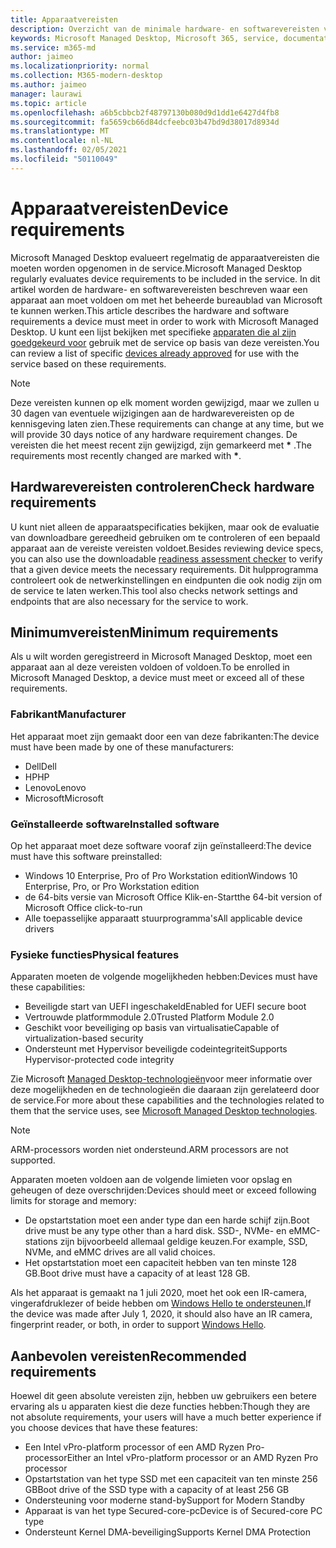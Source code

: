 ```yaml
---
title: Apparaatvereisten
description: Overzicht van de minimale hardware- en softwarevereisten voor apparaten om met het beheerde bureaublad van Microsoft te werken
keywords: Microsoft Managed Desktop, Microsoft 365, service, documentatie
ms.service: m365-md
author: jaimeo
ms.localizationpriority: normal
ms.collection: M365-modern-desktop
ms.author: jaimeo
manager: laurawi
ms.topic: article
ms.openlocfilehash: a6b5cbbcb2f48797130b080d9d1dd1e6427d4fb8
ms.sourcegitcommit: fa5659cb66d84dcfeebc03b47bd9d38017d8934d
ms.translationtype: MT
ms.contentlocale: nl-NL
ms.lasthandoff: 02/05/2021
ms.locfileid: "50110049"
---
```

# <a name="device-requirements"></a><span data-ttu-id="bef5a-104">Apparaatvereisten</span><span class="sxs-lookup"><span data-stu-id="bef5a-104">Device requirements</span></span>

<span data-ttu-id="bef5a-105">Microsoft Managed Desktop evalueert regelmatig de apparaatvereisten die moeten worden opgenomen in de service.</span><span class="sxs-lookup"><span data-stu-id="bef5a-105">Microsoft Managed Desktop regularly evaluates device requirements to be included in the service.</span></span> <span data-ttu-id="bef5a-106">In dit artikel worden de hardware- en softwarevereisten beschreven waar een apparaat aan moet voldoen om met het beheerde bureaublad van Microsoft te kunnen werken.</span><span class="sxs-lookup"><span data-stu-id="bef5a-106">This article describes the hardware and software requirements a device must meet in order to work with Microsoft Managed Desktop.</span></span> <span data-ttu-id="bef5a-107">U kunt een lijst bekijken met specifieke [apparaten die al zijn goedgekeurd voor](device-list.md) gebruik met de service op basis van deze vereisten.</span><span class="sxs-lookup"><span data-stu-id="bef5a-107">You can review a list of specific [devices already approved](device-list.md) for use with the service based on these requirements.</span></span>

> [!NOTE]
> <span data-ttu-id="bef5a-108">Deze vereisten kunnen op elk moment worden gewijzigd, maar we zullen u 30 dagen van eventuele wijzigingen aan de hardwarevereisten op de kennisgeving laten zien.</span><span class="sxs-lookup"><span data-stu-id="bef5a-108">These requirements can change at any time, but we will provide 30 days notice of any hardware requirement changes.</span></span> <span data-ttu-id="bef5a-109">De vereisten die het meest recent zijn gewijzigd, zijn gemarkeerd met **\*** .</span><span class="sxs-lookup"><span data-stu-id="bef5a-109">The requirements most recently changed are marked with **\***.</span></span> 

## <a name="check-hardware-requirements"></a><span data-ttu-id="bef5a-110">Hardwarevereisten controleren</span><span class="sxs-lookup"><span data-stu-id="bef5a-110">Check hardware requirements</span></span>

<span data-ttu-id="bef5a-111">U kunt niet alleen de apparaatspecificaties [](../get-ready/readiness-assessment-downloadable.md) bekijken, maar ook de evaluatie van downloadbare gereedheid gebruiken om te controleren of een bepaald apparaat aan de vereiste vereisten voldoet.</span><span class="sxs-lookup"><span data-stu-id="bef5a-111">Besides reviewing device specs, you can also use the downloadable [readiness assessment checker](../get-ready/readiness-assessment-downloadable.md) to verify that a given device meets the necessary requirements.</span></span> <span data-ttu-id="bef5a-112">Dit hulpprogramma controleert ook de netwerkinstellingen en eindpunten die ook nodig zijn om de service te laten werken.</span><span class="sxs-lookup"><span data-stu-id="bef5a-112">This tool also checks network settings and endpoints that are also necessary for the service to work.</span></span>

## <a name="minimum-requirements"></a><span data-ttu-id="bef5a-113">Minimumvereisten</span><span class="sxs-lookup"><span data-stu-id="bef5a-113">Minimum requirements</span></span>

<span data-ttu-id="bef5a-114">Als u wilt worden geregistreerd in Microsoft Managed Desktop, moet een apparaat aan al deze vereisten voldoen of voldoen.</span><span class="sxs-lookup"><span data-stu-id="bef5a-114">To be enrolled in Microsoft Managed Desktop, a device must meet or exceed all of these requirements.</span></span>

### <a name="manufacturer"></a><span data-ttu-id="bef5a-115">Fabrikant</span><span class="sxs-lookup"><span data-stu-id="bef5a-115">Manufacturer</span></span>

<span data-ttu-id="bef5a-116">Het apparaat moet zijn gemaakt door een van deze fabrikanten:</span><span class="sxs-lookup"><span data-stu-id="bef5a-116">The device must have been made by one of these manufacturers:</span></span>

- <span data-ttu-id="bef5a-117">Dell</span><span class="sxs-lookup"><span data-stu-id="bef5a-117">Dell</span></span>
- <span data-ttu-id="bef5a-118">HP</span><span class="sxs-lookup"><span data-stu-id="bef5a-118">HP</span></span>
- <span data-ttu-id="bef5a-119">Lenovo</span><span class="sxs-lookup"><span data-stu-id="bef5a-119">Lenovo</span></span>
- <span data-ttu-id="bef5a-120">Microsoft</span><span class="sxs-lookup"><span data-stu-id="bef5a-120">Microsoft</span></span>


### <a name="installed-software"></a><span data-ttu-id="bef5a-121">Geïnstalleerde software</span><span class="sxs-lookup"><span data-stu-id="bef5a-121">Installed software</span></span>

<span data-ttu-id="bef5a-122">Op het apparaat moet deze software vooraf zijn geïnstalleerd:</span><span class="sxs-lookup"><span data-stu-id="bef5a-122">The device must have this software preinstalled:</span></span>

- <span data-ttu-id="bef5a-123">Windows 10 Enterprise, Pro of Pro Workstation edition</span><span class="sxs-lookup"><span data-stu-id="bef5a-123">Windows 10 Enterprise, Pro, or Pro Workstation edition</span></span>
- <span data-ttu-id="bef5a-124">de 64-bits versie van Microsoft Office Klik-en-Start</span><span class="sxs-lookup"><span data-stu-id="bef5a-124">the 64-bit version of Microsoft Office click-to-run</span></span> 
- <span data-ttu-id="bef5a-125">Alle toepasselijke apparaatt stuurprogramma's</span><span class="sxs-lookup"><span data-stu-id="bef5a-125">All applicable device drivers</span></span>


### <a name="physical-features"></a><span data-ttu-id="bef5a-126">Fysieke functies</span><span class="sxs-lookup"><span data-stu-id="bef5a-126">Physical features</span></span>

<span data-ttu-id="bef5a-127">Apparaten moeten de volgende mogelijkheden hebben:</span><span class="sxs-lookup"><span data-stu-id="bef5a-127">Devices must have these capabilities:</span></span>

- <span data-ttu-id="bef5a-128">Beveiligde start van UEFI ingeschakeld</span><span class="sxs-lookup"><span data-stu-id="bef5a-128">Enabled for UEFI secure boot</span></span> 
- <span data-ttu-id="bef5a-129">Vertrouwde platformmodule 2.0</span><span class="sxs-lookup"><span data-stu-id="bef5a-129">Trusted Platform Module 2.0</span></span> 
- <span data-ttu-id="bef5a-130">Geschikt voor beveiliging op basis van virtualisatie</span><span class="sxs-lookup"><span data-stu-id="bef5a-130">Capable of virtualization-based security</span></span> 
- <span data-ttu-id="bef5a-131">Ondersteunt met Hypervisor beveiligde codeintegriteit</span><span class="sxs-lookup"><span data-stu-id="bef5a-131">Supports Hypervisor-protected code integrity</span></span> 

<span data-ttu-id="bef5a-132">Zie Microsoft [Managed Desktop-technologieën](../intro/technologies.md)voor meer informatie over deze mogelijkheden en de technologieën die daaraan zijn gerelateerd door de service.</span><span class="sxs-lookup"><span data-stu-id="bef5a-132">For more about these capabilities and the technologies related to them that the service uses, see [Microsoft Managed Desktop technologies](../intro/technologies.md).</span></span>

> [!NOTE]
> <span data-ttu-id="bef5a-133">ARM-processors worden niet ondersteund.</span><span class="sxs-lookup"><span data-stu-id="bef5a-133">ARM processors are not supported.</span></span>

<span data-ttu-id="bef5a-134">Apparaten moeten voldoen aan de volgende limieten voor opslag en geheugen of deze overschrijden:</span><span class="sxs-lookup"><span data-stu-id="bef5a-134">Devices should meet or exceed following limits for storage and memory:</span></span>

- <span data-ttu-id="bef5a-135">De opstartstation moet een ander type dan een harde schijf zijn.</span><span class="sxs-lookup"><span data-stu-id="bef5a-135">Boot drive must be any type other than a hard disk.</span></span> <span data-ttu-id="bef5a-136">SSD-, NVMe- en eMMC-stations zijn bijvoorbeeld allemaal geldige keuzen.</span><span class="sxs-lookup"><span data-stu-id="bef5a-136">For example, SSD, NVMe, and eMMC drives are all valid choices.</span></span>
- <span data-ttu-id="bef5a-137">Het opstartstation moet een capaciteit hebben van ten minste 128 GB.</span><span class="sxs-lookup"><span data-stu-id="bef5a-137">Boot drive must have a capacity of at least 128 GB.</span></span>

<span data-ttu-id="bef5a-138">Als het apparaat is gemaakt na 1 juli 2020, moet het ook een IR-camera, vingerafdruklezer of beide hebben om [Windows Hello te ondersteunen.](https://docs.microsoft.com/windows-hardware/design/device-experiences/windows-hello-enhanced-sign-in-security)</span><span class="sxs-lookup"><span data-stu-id="bef5a-138">If the device was made after July 1, 2020, it should also have an IR camera, fingerprint reader, or both, in order to support [Windows Hello](https://docs.microsoft.com/windows-hardware/design/device-experiences/windows-hello-enhanced-sign-in-security).</span></span>

## <a name="recommended-requirements"></a><span data-ttu-id="bef5a-139">Aanbevolen vereisten</span><span class="sxs-lookup"><span data-stu-id="bef5a-139">Recommended requirements</span></span>

<span data-ttu-id="bef5a-140">Hoewel dit geen absolute vereisten zijn, hebben uw gebruikers een betere ervaring als u apparaten kiest die deze functies hebben:</span><span class="sxs-lookup"><span data-stu-id="bef5a-140">Though they are not absolute requirements, your users will have a much better experience if you choose devices that have these features:</span></span>

- <span data-ttu-id="bef5a-141">Een Intel vPro-platform processor of een AMD Ryzen Pro-processor</span><span class="sxs-lookup"><span data-stu-id="bef5a-141">Either an Intel vPro-platform processor or an AMD Ryzen Pro processor</span></span>
- <span data-ttu-id="bef5a-142">Opstartstation van het type SSD met een capaciteit van ten minste 256 GB</span><span class="sxs-lookup"><span data-stu-id="bef5a-142">Boot drive of the SSD type with a capacity of at least 256 GB</span></span>
- <span data-ttu-id="bef5a-143">Ondersteuning voor moderne stand-by</span><span class="sxs-lookup"><span data-stu-id="bef5a-143">Support for Modern Standby</span></span>
- <span data-ttu-id="bef5a-144">Apparaat is van het type Secured-core-pc</span><span class="sxs-lookup"><span data-stu-id="bef5a-144">Device is of Secured-core PC type</span></span>
- <span data-ttu-id="bef5a-145">Ondersteunt Kernel DMA-beveiliging</span><span class="sxs-lookup"><span data-stu-id="bef5a-145">Supports Kernel DMA Protection</span></span>
